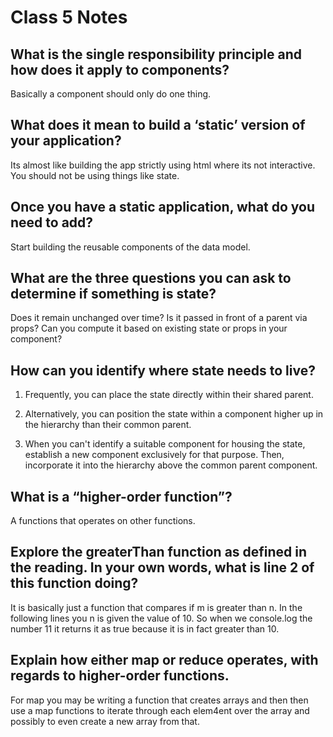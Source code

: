 # Class 5 Notes

## What is the single responsibility principle and how does it apply to components?

Basically a component should only do one thing.

## What does it mean to build a ‘static’ version of your application?

Its almost like building the app strictly using html where its not interactive. You should not be using things like state.

## Once you have a static application, what do you need to add?

Start building the reusable components of the data model.

## What are the three questions you can ask to determine if something is state?

Does it remain unchanged over time?
Is it passed in front of a parent via props?
Can you compute it based on existing state or props in your component?

## How can you identify where state needs to live?

1. Frequently, you can place the state directly within their shared parent.

2. Alternatively, you can position the state within a component higher up in the hierarchy than their common parent.

3. When you can't identify a suitable component for housing the state, establish a new component exclusively for that purpose. Then, incorporate it into the hierarchy above the common parent component.

## What is a “higher-order function”?

A functions that operates on other functions.

## Explore the greaterThan function as defined in the reading. In your own words, what is line 2 of this function doing?

It is basically just a function that compares if m is greater than n. In the following lines you n is given the value of 10. So when we console.log the number 11 it returns it as true because it is in fact greater than 10.

## Explain how either map or reduce operates, with regards to higher-order functions.

For map you may be writing a function that creates arrays and then then use a map functions to iterate through each elem4ent over the array and possibly to even create a new array from that.
